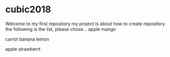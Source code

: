 # cubic2018
Welcome to my first repository 
my project is about how to create repository
the following is the list, please chose...
apple
mango

carrot
banana
lemon

apple
strawberrt
